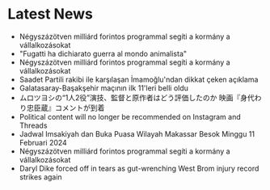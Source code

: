 # Latest News
-  Négyszázötven milliárd forintos programmal segíti a kormány a vállalkozásokat
-  "Fugatti ha dichiarato guerra al mondo animalista"
-  Négyszázötven milliárd forintos programmal segíti a kormány a vállalkozásokat
-  Saadet Partili rakibi ile karşılaşan İmamoğlu'ndan dikkat çeken açıklama
-  Galatasaray-Başakşehir maçının ilk 11'leri belli oldu
-  ムロツヨシの“1人2役”演技、監督と原作者はどう評価したのか 映画『身代わり忠臣蔵』コメントが到着
-  Political content will no longer be recommended on Instagram and Threads
-  Jadwal Imsakiyah dan Buka Puasa Wilayah Makassar Besok Minggu 11 Februari 2024
-  Négyszázötven milliárd forintos programmal segíti a kormány a vállalkozásokat
-  Daryl Dike forced off in tears as gut-wrenching West Brom injury record strikes again
